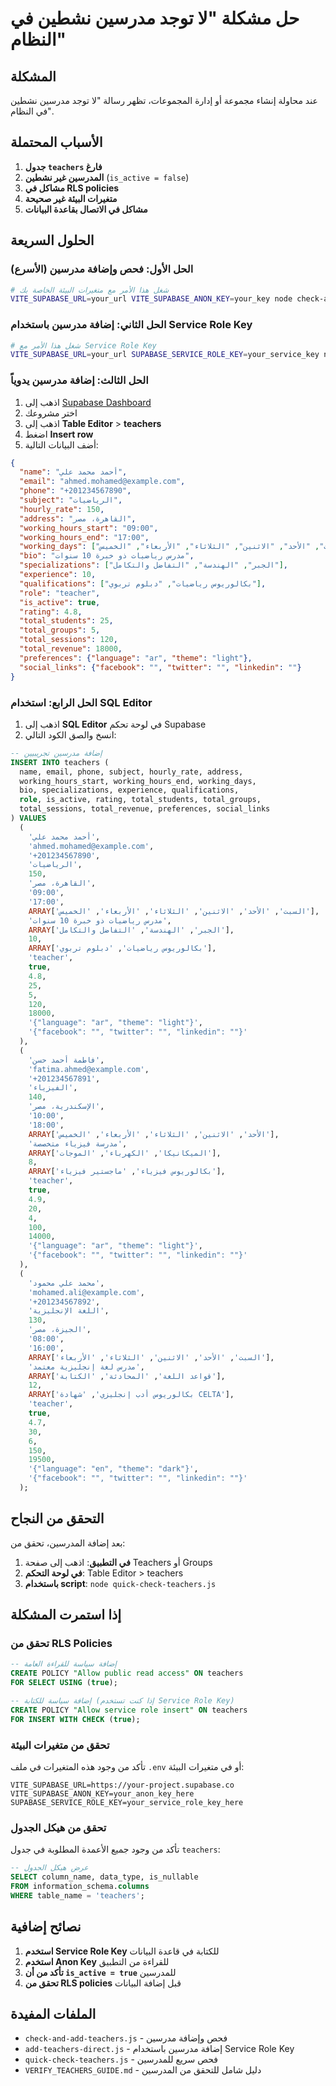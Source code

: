 # حل مشكلة "لا توجد مدرسين نشطين في النظام"

## المشكلة
عند محاولة إنشاء مجموعة أو إدارة المجموعات، تظهر رسالة "لا توجد مدرسين نشطين في النظام".

## الأسباب المحتملة

1. **جدول `teachers` فارغ**
2. **المدرسين غير نشطين** (`is_active = false`)
3. **مشاكل في RLS policies**
4. **متغيرات البيئة غير صحيحة**
5. **مشاكل في الاتصال بقاعدة البيانات**

## الحلول السريعة

### الحل الأول: فحص وإضافة مدرسين (الأسرع)

```bash
# شغل هذا الأمر مع متغيرات البيئة الخاصة بك
VITE_SUPABASE_URL=your_url VITE_SUPABASE_ANON_KEY=your_key node check-and-add-teachers.js
```

### الحل الثاني: إضافة مدرسين باستخدام Service Role Key

```bash
# شغل هذا الأمر مع Service Role Key
VITE_SUPABASE_URL=your_url SUPABASE_SERVICE_ROLE_KEY=your_service_key node add-teachers-direct.js
```

### الحل الثالث: إضافة مدرسين يدوياً

1. اذهب إلى [Supabase Dashboard](https://supabase.com/dashboard)
2. اختر مشروعك
3. اذهب إلى **Table Editor** > **teachers**
4. اضغط **Insert row**
5. أضف البيانات التالية:

```json
{
  "name": "أحمد محمد علي",
  "email": "ahmed.mohamed@example.com",
  "phone": "+201234567890",
  "subject": "الرياضيات",
  "hourly_rate": 150,
  "address": "القاهرة، مصر",
  "working_hours_start": "09:00",
  "working_hours_end": "17:00",
  "working_days": ["السبت", "الأحد", "الاثنين", "الثلاثاء", "الأربعاء", "الخميس"],
  "bio": "مدرس رياضيات ذو خبرة 10 سنوات",
  "specializations": ["الجبر", "الهندسة", "التفاضل والتكامل"],
  "experience": 10,
  "qualifications": ["بكالوريوس رياضيات", "دبلوم تربوي"],
  "role": "teacher",
  "is_active": true,
  "rating": 4.8,
  "total_students": 25,
  "total_groups": 5,
  "total_sessions": 120,
  "total_revenue": 18000,
  "preferences": {"language": "ar", "theme": "light"},
  "social_links": {"facebook": "", "twitter": "", "linkedin": ""}
}
```

### الحل الرابع: استخدام SQL Editor

1. اذهب إلى **SQL Editor** في لوحة تحكم Supabase
2. انسخ والصق الكود التالي:

```sql
-- إضافة مدرسين تجريبيين
INSERT INTO teachers (
  name, email, phone, subject, hourly_rate, address,
  working_hours_start, working_hours_end, working_days,
  bio, specializations, experience, qualifications,
  role, is_active, rating, total_students, total_groups,
  total_sessions, total_revenue, preferences, social_links
) VALUES 
  (
    'أحمد محمد علي',
    'ahmed.mohamed@example.com',
    '+201234567890',
    'الرياضيات',
    150,
    'القاهرة، مصر',
    '09:00',
    '17:00',
    ARRAY['السبت', 'الأحد', 'الاثنين', 'الثلاثاء', 'الأربعاء', 'الخميس'],
    'مدرس رياضيات ذو خبرة 10 سنوات',
    ARRAY['الجبر', 'الهندسة', 'التفاضل والتكامل'],
    10,
    ARRAY['بكالوريوس رياضيات', 'دبلوم تربوي'],
    'teacher',
    true,
    4.8,
    25,
    5,
    120,
    18000,
    '{"language": "ar", "theme": "light"}',
    '{"facebook": "", "twitter": "", "linkedin": ""}'
  ),
  (
    'فاطمة أحمد حسن',
    'fatima.ahmed@example.com',
    '+201234567891',
    'الفيزياء',
    140,
    'الإسكندرية، مصر',
    '10:00',
    '18:00',
    ARRAY['الأحد', 'الاثنين', 'الثلاثاء', 'الأربعاء', 'الخميس'],
    'مدرسة فيزياء متخصصة',
    ARRAY['الميكانيكا', 'الكهرباء', 'الموجات'],
    8,
    ARRAY['بكالوريوس فيزياء', 'ماجستير فيزياء'],
    'teacher',
    true,
    4.9,
    20,
    4,
    100,
    14000,
    '{"language": "ar", "theme": "light"}',
    '{"facebook": "", "twitter": "", "linkedin": ""}'
  ),
  (
    'محمد علي محمود',
    'mohamed.ali@example.com',
    '+201234567892',
    'اللغة الإنجليزية',
    130,
    'الجيزة، مصر',
    '08:00',
    '16:00',
    ARRAY['السبت', 'الأحد', 'الاثنين', 'الثلاثاء', 'الأربعاء'],
    'مدرس لغة إنجليزية معتمد',
    ARRAY['قواعد اللغة', 'المحادثة', 'الكتابة'],
    12,
    ARRAY['بكالوريوس أدب إنجليزي', 'شهادة CELTA'],
    'teacher',
    true,
    4.7,
    30,
    6,
    150,
    19500,
    '{"language": "en", "theme": "dark"}',
    '{"facebook": "", "twitter": "", "linkedin": ""}'
  );
```

## التحقق من النجاح

بعد إضافة المدرسين، تحقق من:

1. **في التطبيق**: اذهب إلى صفحة Teachers أو Groups
2. **في لوحة التحكم**: Table Editor > teachers
3. **باستخدام script**: `node quick-check-teachers.js`

## إذا استمرت المشكلة

### تحقق من RLS Policies

```sql
-- إضافة سياسة للقراءة العامة
CREATE POLICY "Allow public read access" ON teachers
FOR SELECT USING (true);

-- إضافة سياسة للكتابة (إذا كنت تستخدم Service Role Key)
CREATE POLICY "Allow service role insert" ON teachers
FOR INSERT WITH CHECK (true);
```

### تحقق من متغيرات البيئة

تأكد من وجود هذه المتغيرات في ملف `.env` أو في متغيرات البيئة:

```env
VITE_SUPABASE_URL=https://your-project.supabase.co
VITE_SUPABASE_ANON_KEY=your_anon_key_here
SUPABASE_SERVICE_ROLE_KEY=your_service_role_key_here
```

### تحقق من هيكل الجدول

تأكد من وجود جميع الأعمدة المطلوبة في جدول `teachers`:

```sql
-- عرض هيكل الجدول
SELECT column_name, data_type, is_nullable 
FROM information_schema.columns 
WHERE table_name = 'teachers';
```

## نصائح إضافية

1. **استخدم Service Role Key** للكتابة في قاعدة البيانات
2. **استخدم Anon Key** للقراءة من التطبيق
3. **تأكد من أن `is_active = true`** للمدرسين
4. **تحقق من RLS policies** قبل إضافة البيانات

## الملفات المفيدة

- `check-and-add-teachers.js` - فحص وإضافة مدرسين
- `add-teachers-direct.js` - إضافة مدرسين باستخدام Service Role Key
- `quick-check-teachers.js` - فحص سريع للمدرسين
- `VERIFY_TEACHERS_GUIDE.md` - دليل شامل للتحقق من المدرسين 